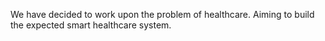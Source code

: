 
We have decided to work upon the problem of healthcare. Aiming to build the expected smart healthcare system.
